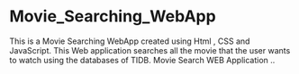 # Movie_Searching_WebApp
This is a Movie Searching WebApp created using Html , CSS and JavaScript.
This Web application searches all the movie that the user wants to watch using the databases of TIDB.
Movie Search WEB Application ..
